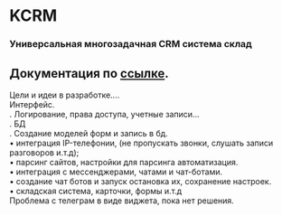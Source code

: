 # KCRM  
### Универсальная многозадачная CRM система склад   
## Документация по [ссылке](./docs/index.md).   
Цели и идеи в разработке....     
Интерфейс.  
. Логирование, права доступа, учетные записи...  
. БД  
. Создание моделей форм и запись в бд.  
• интеграция IP-телефонии, (не пропускать звонки, слушать записи разговоров и.т.д);  
• парсинг сайтов, настройки для парсинга автоматизация.  
• интеграция с мессенджерами, чатами и чат-ботами.  
• создание чат ботов и запуск остановка их, сохранение настроек.  
• складская система, карточки, формы и.т.д  
Проблема с телеграм в виде виджета, пока нет решения.   


